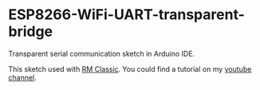 # ESP8266-WiFi-UART-transparent-bridge
Transparent serial communication sketch in Arduino IDE.

This sketch used with [RM Classic](https://github.com/NaoNaoMe/RM-Classic).
You could find a tutorial on my [youtube channel](https://youtu.be/QDO9URz7r5U).
